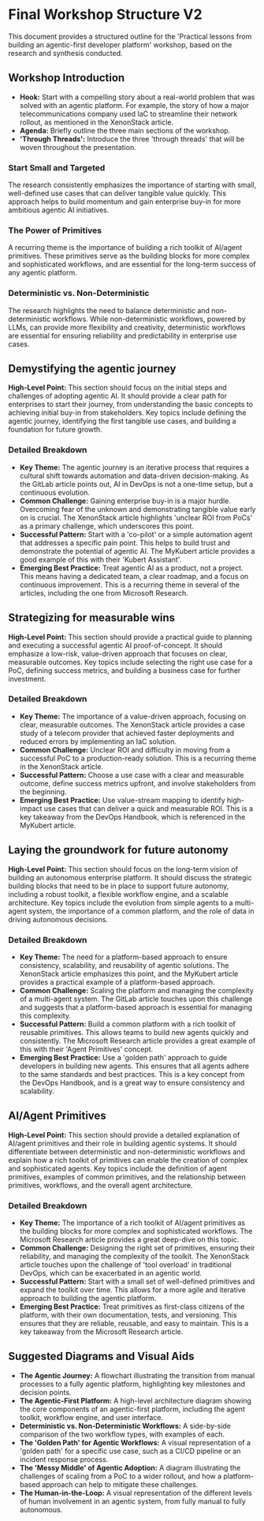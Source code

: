 # Final Workshop Structure V2

This document provides a structured outline for the 'Practical lessons from building an agentic-first developer platform' workshop, based on the research and synthesis conducted.

## Workshop Introduction

- **Hook:** Start with a compelling story about a real-world problem that was solved with an agentic platform. For example, the story of how a major telecommunications company used IaC to streamline their network rollout, as mentioned in the XenonStack article.
- **Agenda:** Briefly outline the three main sections of the workshop.
- **'Through Threads':** Introduce the three 'through threads' that will be woven throughout the presentation.

### Start Small and Targeted

The research consistently emphasizes the importance of starting with small, well-defined use cases that can deliver tangible value quickly. This approach helps to build momentum and gain enterprise buy-in for more ambitious agentic AI initiatives.

### The Power of Primitives

A recurring theme is the importance of building a rich toolkit of AI/agent primitives. These primitives serve as the building blocks for more complex and sophisticated workflows, and are essential for the long-term success of any agentic platform.

### Deterministic vs. Non-Deterministic

The research highlights the need to balance deterministic and non-deterministic workflows. While non-deterministic workflows, powered by LLMs, can provide more flexibility and creativity, deterministic workflows are essential for ensuring reliability and predictability in enterprise use cases.

## Demystifying the agentic journey

**High-Level Point:** This section should focus on the initial steps and challenges of adopting agentic AI. It should provide a clear path for enterprises to start their journey, from understanding the basic concepts to achieving initial buy-in from stakeholders. Key topics include defining the agentic journey, identifying the first tangible use cases, and building a foundation for future growth.

### Detailed Breakdown

- **Key Theme:** The agentic journey is an iterative process that requires a cultural shift towards automation and data-driven decision-making. As the GitLab article points out, AI in DevOps is not a one-time setup, but a continuous evolution.
- **Common Challenge:** Gaining enterprise buy-in is a major hurdle. Overcoming fear of the unknown and demonstrating tangible value early on is crucial. The XenonStack article highlights 'unclear ROI from PoCs' as a primary challenge, which underscores this point.
- **Successful Pattern:** Start with a 'co-pilot' or a simple automation agent that addresses a specific pain point. This helps to build trust and demonstrate the potential of agentic AI. The MyKubert article provides a good example of this with their 'Kubert Assistant'.
- **Emerging Best Practice:** Treat agentic AI as a product, not a project. This means having a dedicated team, a clear roadmap, and a focus on continuous improvement. This is a recurring theme in several of the articles, including the one from Microsoft Research.

## Strategizing for measurable wins

**High-Level Point:** This section should provide a practical guide to planning and executing a successful agentic AI proof-of-concept. It should emphasize a low-risk, value-driven approach that focuses on clear, measurable outcomes. Key topics include selecting the right use case for a PoC, defining success metrics, and building a business case for further investment.

### Detailed Breakdown

- **Key Theme:** The importance of a value-driven approach, focusing on clear, measurable outcomes. The XenonStack article provides a case study of a telecom provider that achieved faster deployments and reduced errors by implementing an IaC solution.
- **Common Challenge:** Unclear ROI and difficulty in moving from a successful PoC to a production-ready solution. This is a recurring theme in the XenonStack article.
- **Successful Pattern:** Choose a use case with a clear and measurable outcome, define success metrics upfront, and involve stakeholders from the beginning.
- **Emerging Best Practice:** Use value-stream mapping to identify high-impact use cases that can deliver a quick and measurable ROI. This is a key takeaway from the DevOps Handbook, which is referenced in the MyKubert article.

## Laying the groundwork for future autonomy

**High-Level Point:** This section should focus on the long-term vision of building an autonomous enterprise platform. It should discuss the strategic building blocks that need to be in place to support future autonomy, including a robust toolkit, a flexible workflow engine, and a scalable architecture. Key topics include the evolution from simple agents to a multi-agent system, the importance of a common platform, and the role of data in driving autonomous decisions.

### Detailed Breakdown

- **Key Theme:** The need for a platform-based approach to ensure consistency, scalability, and reusability of agentic solutions. The XenonStack article emphasizes this point, and the MyKubert article provides a practical example of a platform-based approach.
- **Common Challenge:** Scaling the platform and managing the complexity of a multi-agent system. The GitLab article touches upon this challenge and suggests that a platform-based approach is essential for managing this complexity.
- **Successful Pattern:** Build a common platform with a rich toolkit of reusable primitives. This allows teams to build new agents quickly and consistently. The Microsoft Research article provides a great example of this with their 'Agent Primitives' concept.
- **Emerging Best Practice:** Use a 'golden path' approach to guide developers in building new agents. This ensures that all agents adhere to the same standards and best practices. This is a key concept from the DevOps Handbook, and is a great way to ensure consistency and scalability.

## AI/Agent Primitives

**High-Level Point:** This section should provide a detailed explanation of AI/agent primitives and their role in building agentic systems. It should differentiate between deterministic and non-deterministic workflows and explain how a rich toolkit of primitives can enable the creation of complex and sophisticated agents. Key topics include the definition of agent primitives, examples of common primitives, and the relationship between primitives, workflows, and the overall agent architecture.

### Detailed Breakdown

- **Key Theme:** The importance of a rich toolkit of AI/agent primitives as the building blocks for more complex and sophisticated workflows. The Microsoft Research article provides a great deep-dive on this topic.
- **Common Challenge:** Designing the right set of primitives, ensuring their reliability, and managing the complexity of the toolkit. The XenonStack article touches upon the challenge of 'tool overload' in traditional DevOps, which can be exacerbated in an agentic world.
- **Successful Pattern:** Start with a small set of well-defined primitives and expand the toolkit over time. This allows for a more agile and iterative approach to building the agentic platform.
- **Emerging Best Practice:** Treat primitives as first-class citizens of the platform, with their own documentation, tests, and versioning. This ensures that they are reliable, reusable, and easy to maintain. This is a key takeaway from the Microsoft Research article.

## Suggested Diagrams and Visual Aids

- **The Agentic Journey:** A flowchart illustrating the transition from manual processes to a fully agentic platform, highlighting key milestones and decision points.
- **The Agentic-First Platform:** A high-level architecture diagram showing the core components of an agentic-first platform, including the agent toolkit, workflow engine, and user interface.
- **Deterministic vs. Non-Deterministic Workflows:** A side-by-side comparison of the two workflow types, with examples of each.
- **The 'Golden Path' for Agentic Workflows:** A visual representation of a 'golden path' for a specific use case, such as a CI/CD pipeline or an incident response process.
- **The 'Messy Middle' of Agentic Adoption:** A diagram illustrating the challenges of scaling from a PoC to a wider rollout, and how a platform-based approach can help to mitigate these challenges.
- **The Human-in-the-Loop:** A visual representation of the different levels of human involvement in an agentic system, from fully manual to fully autonomous.
